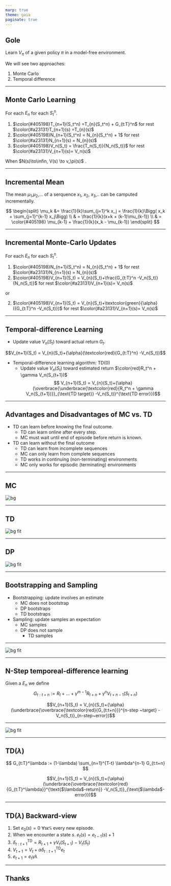 ```yaml
---
marp: true
theme: gaia
paginate: true
---
```


## Gole

Learn $V_\pi$ of a given policy $\pi$ in a model-free environment.

We will see two approaches:
1. Monte Carlo 
2. Temporal difference

---
## Monte Carlo Learning
For each $E_n$ for each $S_t^n$.

1. $\color{#405198}T_{n+1}(S_t^n) =T_{n}(S_t^n) + G_{t:T}^n$ for rest $\color{#a23131}T_{n+1}(s) =T_{n}(s)$
2. $\color{#405198}N_{n+1}(S_t^n) = N_{n}(S_t^n) + 1$ for rest $\color{#a23131}N_{n+1}(s) = N_{n}(s)$
3. $\color{#405198}V_n(S_t) = \frac{T_n(S_t)}{N_n(S_t)}$ for rest $\color{#a23131}V_{n+1}(s)= V_n(s)$ 

When $N(s)\to\infin, V(s) \to v_\pi(s)$ .


---
## Incremental Mean

The mean $\mu_1$,$\mu_2$,... of a serquence $x_1$, $x_2$, $x_3$,.. can be camputed incrementally.

$$ \begin{split} \mu_k &=  \frac{1}{k}\sum_{j=1}^k x_j = \frac{1}{k}\Bigg( x_k + \sum_{j=1}^{k-1} x_j\Bigg) \\ & = \frac{1}{k}(x+k + (k-1)\mu_{k-1}) \\ & = \color{#405198} \mu_{k-1} + \frac{1}{k}(x_k - \mu_{k-1}) \end{split} $$


---
## Incremental Monte-Carlo Updates
For each $E_n$ for each $S_t^n$.
1. $\color{#405198}N_{n+1}(S_t^n) = N_{n}(S_t^n) + 1$ for rest $\color{#a23131}N_{n+1}(s) = N_{n}(s)$
2. $\color{#405198}V_{n+1}(S_t) = V_{n}(S_t)+\frac{G_{t:T}^n -V_n(S_t)}{N_n(S_t)}$ for rest $\color{#a23131}V_{n+1}(s)= V_n(s)$ 


or 

2. $\color{#405198}V_{n+1}(S_t) = V_{n}(S_t)+\textcolor{green}{\alpha}({G_{t:T}^n -V_n(S_t)})$ 
   for rest $\color{#a23131}V_{n+1}(s)= V_n(s)$ 


---

## Temporal-difference Learning
* Update value $V_n(S_t)$ toward actual return $G_t$.

$$V_{n+1}(S_t) = V_{n}(S_t)+{\alpha}(\textcolor{red}{G_{t:T}^n} -V_n(S_t))$$

* Temporal-difference learning algorithm: TD(0)
  * Update value $V_n(S_t)$ toward estimated return $\color{red}R_t^n + \gamma V_n(S_{t+1})$
$$ V_{n+1}(S_t) = V_{n}(S_t)+{\alpha}(\overbrace{\underbrace{\textcolor{red}{R_t^n + \gamma V_n(S_{t+1})}}_{\text{TD target}} -V_n(S_t)}^{\text{TD error}})$$


---
## Advantages and Disadvantages of MC vs. TD
* TD can learn before knowing the final outcome.
  *  TD can learn online after every step.
  *  MC must wait until end of episode before return is known.
* TD can learn without the final outcome
  * TD can learn from incomplete sequences
  * MC can only learn from complete sequences
  * TD works in continuing (non-terminating) environments
  * MC only works for episodic (terminating) environments

---
## MC
![bg](MC.png)

---
## TD
![bg fit](TD.png)

---
## DP
![bg fit](DP.png)


---
## Bootstrapping and Sampling

* Bootstrapping: update involves an estimate 
  * MC does not bootstrap 
  * DP bootstraps 
  * TD bootstraps 
* Sampling: update samples an expectation 
  * MC samples 
  * DP does not sample 
    * TD samples
---
![bg fit](ES.png)

---

## N-Step temporeal-difference learning
Given a $E_n$ we define
$$ G_{t:t+n} := R_t + ...+ \gamma^{m-1} R_{t+n} + \gamma^n V_{t+n-1}(S_{t+n}) $$


$$V_{n+1}(S_t) = V_{n}(S_t)+{\alpha}(\underbrace{\overbrace{\textcolor{red}{G_{t:t+n}}}^{n-step ~target} -V_n(S_t)}_{n-step~error})$$

---

![bg fit](GeneralizedBootstrapping.png)


---
## TD($\lambda$)

$$ G_{t:T}^\lambda := (1-\lambda) \sum_{n=1}^{T-t} \lambda^{n-1} G_{t:t+n} $$

$$V_{n+1}(S_t) = V_{n}(S_t)+{\alpha}(\underbrace{\overbrace{\textcolor{red}{G_{t:T}^\lambda}}^{\text{$\lambda$-return}} -V_n(S_t)}_{\text{$\lambda$-error}})$$

---
## TD($\lambda$) Backward-view 

1. Set $e_0(s)=0 ~ \forall s \epsilon \mathbb{S}$ every new episode.
2. When we encounter a state $s$.   $e_t(s) = e_{t-1}(s)+1$ 
3.  $\delta_{t:t+1}^{\text{TD}}= R_{t+1} + \gamma V_t(S_{t+1}) -V_t(S_t)$
4.  $V_{t+1} = V_t +\alpha\delta_{t:t+1}^{\text{TD}}e_t$
5.  $e_{t+1} = e_t \gamma \lambda$



---
## Thanks  <!-- fit -->

